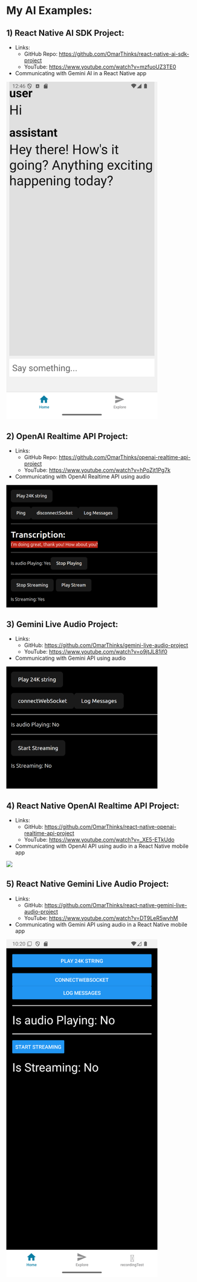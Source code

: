 # My AI Examples:

## 1) React Native AI SDK Project:

- Links:
  - GitHub Repo: https://github.com/OmarThinks/react-native-ai-sdk-project
  - YouTube: https://www.youtube.com/watch?v=mzfuoUZ3TE0
- Communicating with Gemini AI in a React Native app

<img src="https://raw.githubusercontent.com/OmarThinks/react-native-ai-sdk-project/refs/heads/master/media/Screenshot_1.png" width=400
/>

## 2) OpenAI Realtime API Project:

- Links:
  - GitHub Repo: https://github.com/OmarThinks/openai-realtime-api-project
  - YouTube: https://www.youtube.com/watch?v=hPoZjt1Pg7k
- Communicating with OpenAI Realtime API using audio

<img src="https://raw.githubusercontent.com/OmarThinks/openai-realtime-api-project/refs/heads/master/media/Screenshot.png" width=400/>

## 3) Gemini Live Audio Project:

- Links:
  - GitHub: https://github.com/OmarThinks/gemini-live-audio-project
  - YouTube: https://www.youtube.com/watch?v=o9jtJL81jf0
- Communicating with Gemini API using audio

<img src="https://raw.githubusercontent.com/OmarThinks/gemini-live-audio-project/refs/heads/master/media/Screenshot.png" width=400/>

## 4) React Native OpenAI Realtime API Project:

- Links:
  - GitHub: https://github.com/OmarThinks/react-native-openai-realtime-api-project
  - YouTube: https://www.youtube.com/watch?v=_XE5-ETkUdo
- Communicating with OpenAI API using audio in a React Native mobile app

<img src="https://raw.githubusercontent.com/OmarThinks/react-native-openai-realtime-api-project/refs/heads/master/media/Screenshot.png" width=400/>

## 5) React Native Gemini Live Audio Project:

- Links:
  - GitHub: https://github.com/OmarThinks/react-native-gemini-live-audio-project
  - YouTube: https://www.youtube.com/watch?v=DT9LeR5wvhM
- Communicating with Gemini API using audio in a React Native mobile app

<img src="https://raw.githubusercontent.com/OmarThinks/react-native-gemini-live-audio-project/refs/heads/master/media/Screenshot.png" width=400/>

